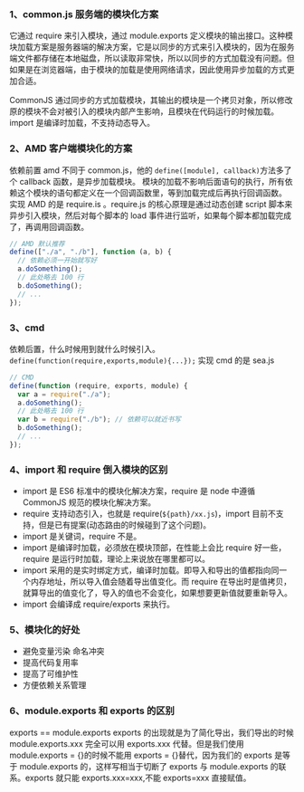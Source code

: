 ### 1、common.js 服务端的模块化方案

它通过 require 来引入模块，通过 module.exports 定义模块的输出接口。这种模块加载方案是服务器端的解决方案，它是以同步的方式来引入模块的，因为在服务端文件都存储在本地磁盘，所以读取非常快，所以以同步的方式加载没有问题。但如果是在浏览器端，由于模块的加载是使用网络请求，因此使用异步加载的方式更加合适。

CommonJS 通过同步的方式加载模块，其输出的模块是一个拷贝对象，所以修改原的模块不会对被引入的模块内部产生影响，且模块在代码运行的时候加载。import 是编译时加载，不支持动态导入。

### 2、AMD 客户端模块化的方案

依赖前置
amd 不同于 common.js，他的 `define([module], callback)`方法多了个 callback 函数，是异步加载模块。
模块的加载不影响后面语句的执行，所有依赖这个模块的语句都定义在一个回调函数里，等到加载完成后再执行回调函数。
实现 AMD 的是 require.is 。require.js 的核心原理是通过动态创建 script 脚本来异步引入模块，然后对每个脚本的 load 事件进行监听，如果每个脚本都加载完成了，再调用回调函数。

```js
// AMD 默认推荐
define(["./a", "./b"], function (a, b) {
  // 依赖必须一开始就写好
  a.doSomething();
  // 此处略去 100 行
  b.doSomething();
  // ...
});
```

### 3、cmd

依赖后置，什么时候用到就什么时候引入。`define(function(require,exports,module){...});`
实现 cmd 的是 sea.js

```js
// CMD
define(function (require, exports, module) {
  var a = require("./a");
  a.doSomething();
  // 此处略去 100 行
  var b = require("./b"); // 依赖可以就近书写
  b.doSomething();
  // ...
});
```

### 4、import 和 require 倒入模块的区别

- import 是 ES6 标准中的模块化解决方案，require 是 node 中遵循 CommonJS 规范的模块化解决方案。
- require 支持动态引入，也就是 require(`${path}/xx.js`)，import 目前不支持，但是已有提案(动态路由的时候碰到了这个问题)。
- import 是关键词，require 不是。
- import 是编译时加载，必须放在模块顶部，在性能上会比 require 好一些，require 是运行时加载，理论上来说放在哪里都可以。
- import 采用的是实时绑定方式，编译时加载。即导入和导出的值都指向同一个内存地址，所以导入值会随着导出值变化。而 require 在导出时是值拷贝，就算导出的值变化了，导入的值也不会变化，如果想要更新值就要重新导入。
- import 会编译成 require/exports 来执行。

### 5、模块化的好处

- 避免变量污染 命名冲突
- 提高代码复用率
- 提高了可维护性
- 方便依赖关系管理

### 6、module.exports 和 exports 的区别

exports == module.exports exports 的出现就是为了简化导出，我们导出的时候 module.exports.xxx 完全可以用 exports.xxx 代替。但是我们使用 module.exports = {}的时候不能用 exports = {}替代，因为我们的 exports 是等于 module.exports 的，这样写相当于切断了 exports 与 module.exports 的联系。exports 就只能 exports.xxx=xxx,不能 exports=xxx 直接赋值。
